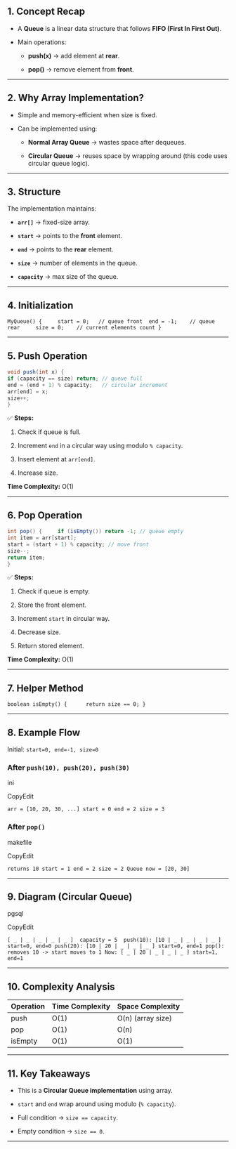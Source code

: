 ## **1. Concept Recap**

- A **Queue** is a linear data structure that follows **FIFO (First In First Out)**.
    
- Main operations:
    
    - **push(x)** → add element at **rear**.
        
    - **pop()** → remove element from **front**.
        

---

## **2. Why Array Implementation?**

- Simple and memory-efficient when size is fixed.
    
- Can be implemented using:
    
    - **Normal Array Queue** → wastes space after dequeues.
        
    - **Circular Queue** → reuses space by wrapping around (this code uses circular queue logic).
        

---

## **3. Structure**

The implementation maintains:

- **`arr[]`** → fixed-size array.
    
- **`start`** → points to the **front** element.
    
- **`end`** → points to the **rear** element.
    
- **`size`** → number of elements in the queue.
    
- **`capacity`** → max size of the queue.
    

---

## **4. Initialization**

`MyQueue() {    
start = 0;   // queue front 
end = -1;    // queue rear    
size = 0;    // current elements count
}`

---

## **5. Push Operation**

```java
void push(int x) { 
if (capacity == size) return; // queue full
end = (end + 1) % capacity;   // circular increment  
arr[end] = x;   
size++; 
}

```
✅ **Steps:**

1. Check if queue is full.
    
2. Increment `end` in a circular way using modulo `% capacity`.
    
3. Insert element at `arr[end]`.
    
4. Increase size.
    

**Time Complexity:** O(1)

---

## **6. Pop Operation**

```java
int pop() {     if (isEmpty()) return -1; // queue empty    
int item = arr[start];     
start = (start + 1) % capacity; // move front   
size--;     
return item; 
}

```
✅ **Steps:**

1. Check if queue is empty.
    
2. Store the front element.
    
3. Increment `start` in circular way.
    
4. Decrease size.
    
5. Return stored element.
    

**Time Complexity:** O(1)

---

## **7. Helper Method**

`boolean isEmpty() {     
return size == 0;
}`

---

## **8. Example Flow**

Initial: `start=0, end=-1, size=0`

### After `push(10), push(20), push(30)`

ini

CopyEdit

`arr = [10, 20, 30, ...] start = 0 end = 2 size = 3`

### After `pop()`

makefile

CopyEdit

`returns 10 start = 1 end = 2 size = 2 Queue now = [20, 30]`

---

## **9. Diagram (Circular Queue)**

pgsql

CopyEdit

`[ _ | _ | _ | _ | _ ]  capacity = 5  push(10): [10 | _ | _ | _ | _ ]  start=0, end=0 push(20): [10 | 20 | _ | _ | _ ] start=0, end=1 pop(): removes 10 -> start moves to 1 Now: [ _ | 20 | _ | _ | _ ] start=1, end=1`

---

## **10. Complexity Analysis**

|Operation|Time Complexity|Space Complexity|
|---|---|---|
|push|O(1)|O(n) (array size)|
|pop|O(1)|O(n)|
|isEmpty|O(1)|O(1)|

---

## **11. Key Takeaways**

- This is a **Circular Queue implementation** using array.
    
- `start` and `end` wrap around using modulo (`% capacity`).
    
- Full condition → `size == capacity`.
    
- Empty condition → `size == 0`.
    

---